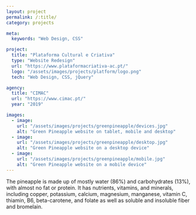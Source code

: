 ```yaml
---
layout: project
permalink: /:title/
category: projects

meta:
  keywords: "Web Design, CSS"

project:
  title: "Plataforma Cultural e Criativa"
  type: "Website Redesign"
  url: "https://www.plataformacriativa-ac.pt/"
  logo: "/assets/images/projects/platform/logo.png"
  tech: "Web Design, CSS, jQuery"

agency:
  title: "CIMAC"
  url: "https://www.cimac.pt/"
  year: "2019"

images:
  - image:
    url: "/assets/images/projects/greenpineapple/devices.jpg"
    alt: "Green Pineapple website on tablet, mobile and desktop"
  - image:
    url: "/assets/images/projects/greenpineapple/desktop.jpg"
    alt: "Green Pineapple website on a desktop device"
  - image:
    url: "/assets/images/projects/greenpineapple/mobile.jpg"
    alt: "Green Pineapple website on a mobile device"
---
```

<p>The pineapple is made up of mostly water (86%) and carbohydrates (13%), with almost no fat or protein. It has nutrients, vitamins, and minerals, including copper, potassium, calcium, magnesium, manganese, vitamin C, thiamin, B6, beta-carotene, and folate as well as soluble and insoluble fiber and bromelain.</p>
